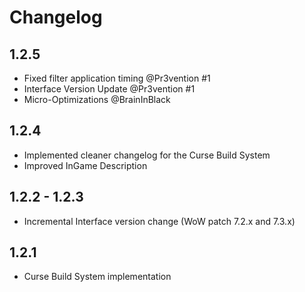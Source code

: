 # Changelog

## 1.2.5
* Fixed filter application timing @Pr3vention #1
* Interface Version Update @Pr3vention #1
* Micro-Optimizations @BrainInBlack

## 1.2.4
* Implemented cleaner changelog for the Curse Build System
* Improved InGame Description

## 1.2.2 - 1.2.3
* Incremental Interface version change (WoW patch 7.2.x and 7.3.x)

## 1.2.1
* Curse Build System implementation
